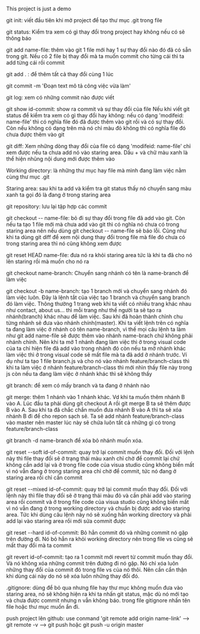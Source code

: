 This project is just a demo 

git init: viết đầu tiên khi mở project để tạo thư mục .git trong file

git status: Kiểm tra xem có gì thay đổi trong project hay không nếu có sẽ thông báo

git add name-file: thêm vào git 1 file mới hay 1 sự thay đổi nào đó đã có sẵn trong git. Nếu có 2 file bị thay đổi mà ta muốn commit cho từng cái thì ta add từng cái rồi commit

git add . : để thêm tất cả thay đổi cùng 1 lúc

git commit -m 'Đoạn text mô tả công việc vừa làm'

git log: xem có những commit nào được viết

git show id-commit: show ra commit và sự thay đổi của file
Nếu khi viết git status để kiểm tra xem có gì thay đổi hay không: nếu có dạng 'modifeid: name-file' thì có nghĩa file đó đã được thêm vào git rồi và có sự thay đổi. Còn nếu không có dạng trên mà nó chỉ màu đỏ không thì có nghĩa file đó chưa được thêm vào git

git diff: Xem những dòng thay đổi của file có dạng 'modifeid: name-file' chỉ xem được nếu ta chưa add nó vào staring area. Dấu + và chữ màu xanh là thể hiện nhũng nội dung mới được thêm vào 

Working directory: là những thư mục hay file mà mình đang làm việc nằm cùng thư mục .git

Staring area: sau khi ta add và kiểm tra git status thấy nó chuyển sang màu xanh ta gọi đó là đang ở trong staring area

git repository: lưu lại tập hợp các commit

git checkout -- name-file: bỏ đi sự thay đổi trong file đã add vào git. Còn nếu ta tạo 1 file mới mà chưa add vào git thì có nghĩa nó chưa có trong staring area nên nếu dùng git checkout -- name-file sẽ báo lỗi. Cũng như khi ta dùng git diff để xem nội dung thay đổi trong file mà file đó chưa có trong staring area thì nó cũng không xem được

git reset HEAD name-file: đưa nó ra khỏi staring area tức là khi ta đã cho nó lên staring rồi mà muốn cho nó ra

git checkout name-branch: Chuyển sang nhánh có tên là name-branch để làm việc

git checkout -b name-branch: tạo 1 branch mới và chuyển sang nhánh đó làm việc luôn.  Đây là lệnh tắt của việc tạo 1 branch và chuyển sang branch đó làm việc. Thông thường 1 trang web khi ta viết có nhiều trang khác nhau như contact, about us... thì mỗi trang như thế người ta sẽ tạo ra nhánh(branch) khác nhau để làm việc. Sau khi đã hoàn thành chỉnh chu từng nhánh sẽ đưa vào nhánh chính(master). Khi ta viết lệnh trên có nghĩa ta đang làm việc ở nhánh có tên name-branch, vì thế mọi câu lệnh ta làm như git add name-file sẽ được thêm vào nhánh name-brach chứ không phải nhánh chính. Nên khi ta mở 1 nhánh đang làm việc thì ở trong visual code của ta chỉ hiện file đã add vào trong nhánh đó còn nếu ta mở nhánh khác làm việc thì ở trong visual code sẽ mất file mà ta đã add ở nhánh trước. Ví dụ như ta tạo 1 file branch.js và cho nó vào nhánh feature/branch-class thì khi ta làm việc ở nhánh feature/branch-class thì mới nhìn thấy file này trong js còn nếu ta đang làm việc ở nhánh khác thì sẽ không thấy

git branch: để xem có mấy branch và ta đang ở nhánh nào

git merge: thêm 1 nhánh vào 1 nhánh khác. Vd khi ta muốn thêm nhánh B vào A. Lúc đầu ta phải dùng git checkout A rồi git merge B ta sẽ thêm được B vào A. Sau khi ta đã chắc chắn muốn đưa nhánh B vào A thì ta sẽ xóa nhánh B đi để cho repon sạch sẽ. Ta sẽ add nhánh feature/branch-class vào master nên master lúc này sẽ chứa luôn tất cả những gì có trong feature/branch-class

git branch -d name-branch để xóa bỏ nhánh muốn xóa. 

git reset --soft id-of-commit: quay trở lại commit muốn thay đổi. Đối với lệnh này thì file thay đổi sẽ ở trạng thái màu xanh chỉ chờ để commit lại chứ không cần add lại và ở trong file code của visua studio cũng không biến mất vì nó vẫn đang ở trong staring area chỉ chờ để commit, tức nó đang ở staring area rồi chỉ cần commit

git reset --mixed id-of-commit: quay trở lại commit muốn thay đổi. Đối với lệnh này thì file thay đổi sẽ ở trạng thái màu đỏ và cần phải add vào staring area rồi commit và ở trong file code của visua studio cũng không biến mất vì nó vẫn đang ở trong working directory và chuẩn bị được add vào staring area. Tức khi dùng câu lệnh này nó sẽ xuống hẳn working directory và phải add lại vào staring area rồi mới sửa commit được

git reset --hard id-of-commit: Bỏ hẳn commit đó và những commit nó gặp trên đường đi. Nó bỏ hẳn ra khỏi working directory nên trong file vs cũng sẽ mất thay đổi mà ta commit

git revert id-of-commit: tạo ra 1 commit mới revert từ commit muốn thay đổi. Và nó không xóa những commit trên đường đi nó gặp. Nó chỉ xóa luôn những thay đổi của commit đó trong file vs của nó thôi. Nên cần cẩn thận khi dùng cái này do nó sẽ xóa luôn những thay đổi đó.

.gitignore: dùng để bỏ qua nhưng file hay thư mục không muốn đưa vào staring area, nó sẽ không hiện ra khi ta nhấn git status, mặc dù nó mới tạo và chưa được commit nhưng n vẫn không báo. trong file gitignore nhấn tên file hoặc thư mục muốn ẩn đi. 

push project lên github: use conmand 'git remote add origin name-link' --> git remote -v --> git push hoặc git push -u origin master